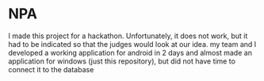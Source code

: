 # NPA
I made this project for a hackathon. Unfortunately, it does not work, but it had to be indicated so that the judges would look at our idea.
my team and I developed a working application for android in 2 days and almost made an application for windows (just this repository), 
but did not have time to connect it to the database
